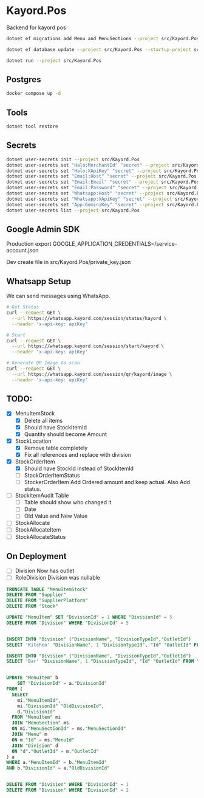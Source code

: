 # Kayord.Pos

Backend for kayord pos

```bash
dotnet ef migrations add Menu and MenuSections --project src/Kayord.Pos --startup-project src/Kayord.Pos --output-dir Data/Migrations

dotnet ef database update --project src/Kayord.Pos --startup-project src/Kayord.Pos

dotnet run --project src/Kayord.Pos
```

## Postgres

```bash
docker compose up -d
```

## Tools

```bash
dotnet tool restore
```

## Secrets

```bash
dotnet user-secrets init --project src/Kayord.Pos
dotnet user-secrets set "Halo:MerchantId" "secret" --project src/Kayord.Pos
dotnet user-secrets set "Halo:XApiKey" "secret" --project src/Kayord.Pos
dotnet user-secrets set "Email:Host" "secret" --project src/Kayord.Pos
dotnet user-secrets set "Email:Email" "secret" --project src/Kayord.Pos
dotnet user-secrets set "Email:Password" "secret" --project src/Kayord.Pos
dotnet user-secrets set "Whatsapp:Host" "secret" --project src/Kayord.Pos
dotnet user-secrets set "Whatsapp:XApiKey" "secret" --project src/Kayord.Pos
dotnet user-secrets set "App:GeminiKey" "secret" --project src/Kayord.Pos 
dotnet user-secrets list --project src/Kayord.Pos
```

## Google Admin SDK

Production
export GOOGLE_APPLICATION_CREDENTIALS=/service-account.json

Dev
create file in src/Kayord.Pos/private_key.json

## Whatsapp Setup

We can send messages using WhatsApp.

```bash
# Get Status
curl --request GET \
  --url https://whatsapp.kayord.com/session/status/kayord \
  --header 'x-api-key: apiKey'

# Start
curl --request GET \
  --url https://whatsapp.kayord.com/session/start/kayord \
  --header 'x-api-key: apiKey'

# Generate QR Image to scan
curl --request GET \
  --url https://whatsapp.kayord.com/session/qr/kayord/image \
  --header 'x-api-key: apiKey'  
```

## TODO:

- [x] MenuItemStock
  - [x] Delete all items
  - [x] Should have StockItemId
  - [x] Quantity should become Amount
- [x] StockLocation
  - [x] Remove table completely
  - [x] Fix all references and replace with division
- [x] StockOrderItem
  - [x] Should have StockId instead of StockItemId
  - [ ] StockOrderItemStatus
  - [ ] StockerOrderItem Add Ordered amount and keep actual. Also Add status.
- [ ] StockItemAudit Table
  - [ ] Table should show who changed it
  - [ ] Date
  - [ ] Old Value and New Value
- [ ] StockAllocate
- [ ] StockAllocateItem
- [ ] StockAllocateStatus
  
## On Deployment
  
- [ ] Division Now has outlet
- [ ] RoleDivision Division was nullable

```sql
TRUNCATE TABLE "MenuItemStock"
DELETE FROM "Supplier"
DELETE FROM "SupplierPlatform"
DELETE FROM "Stock"

UPDATE "MenuItem" SET "DivisionId" = 1 WHERE "DivisionId" = 5
DELETE FROM "Division" WHERE "DivisionId" = 5


INSERT INTO "Division" ("DivisionName", "DivisionTypeId","OutletId")
SELECT 'Kitchen' "DivisionName", 1 "DivisionTypeId", "Id" "OutletId" FROM "Outlet"

INSERT INTO "Division" ("DivisionName", "DivisionTypeId","OutletId")
SELECT 'Bar' "DivisionName", 1 "DivisionTypeId", "Id" "OutletId" FROM "Outlet"


UPDATE "MenuItem" b
	SET "DivisionId" = a."DivisionId"
FROM (
  SELECT 
  	mi."MenuItemId",
  	mi."DivisionId" "OldDivisionId",
  	d."DivisionId"
  FROM "MenuItem" mi
  JOIN "MenuSection" ms
  ON mi."MenuSectionId" = ms."MenuSectionId"
  JOIN "Menu" m
  ON m."Id" = ms."MenuId"
  JOIN "Division" d
  ON "d"."OutletId" = m."OutletId"
) a
WHERE a."MenuItemId" = b."MenuItemId"
AND b."DivisionId" = a."OldDivisionId"


DELETE FROM "Division" WHERE "DivisionId" = 1
DELETE FROM "Division" WHERE "DivisionId" = 2

```
